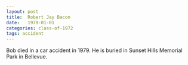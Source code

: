 ```yaml
---
layout: post
title:  Robert Jay Bacon
date:   1979-01-01
categories: class-of-1972
tags: accident
---
```

Bob died in a car accident in 1979. He is buried in Sunset Hills Memorial Park in Bellevue.

